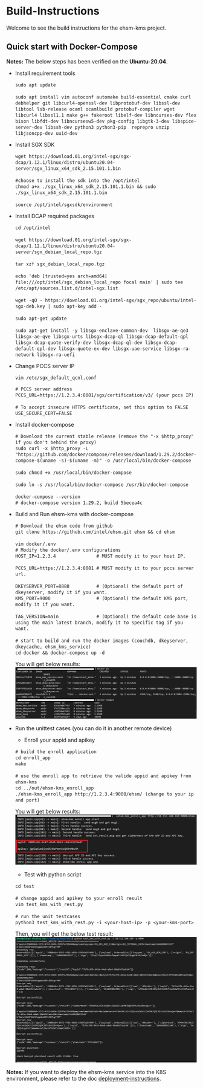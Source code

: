 # Build-Instructions

Welcome to see the build instructions for the ehsm-kms project.


## Quick start with Docker-Compose
**Notes:** The below steps has been verified on the **Ubuntu-20.04**. <br>

* Install requirement tools
    ``` shell
    sudo apt update

    sudo apt install vim autoconf automake build-essential cmake curl debhelper git libcurl4-openssl-dev libprotobuf-dev libssl-dev libtool lsb-release ocaml ocamlbuild protobuf-compiler wget libcurl4 libssl1.1 make g++ fakeroot libelf-dev libncurses-dev flex bison libfdt-dev libncursesw5-dev pkg-config libgtk-3-dev libspice-server-dev libssh-dev python3 python3-pip  reprepro unzip libjsoncpp-dev uuid-dev
    ```

* Install SGX SDK
    ```shell
    wget https://download.01.org/intel-sgx/sgx-dcap/1.12.1/linux/distro/ubuntu20.04-server/sgx_linux_x64_sdk_2.15.101.1.bin

    #choose to install the sdk into the /opt/intel
    chmod a+x ./sgx_linux_x64_sdk_2.15.101.1.bin && sudo ./sgx_linux_x64_sdk_2.15.101.1.bin

    source /opt/intel/sgxsdk/environment
    ```

* Install DCAP required packages
    ```shell
    cd /opt/intel

    wget https://download.01.org/intel-sgx/sgx-dcap/1.12.1/linux/distro/ubuntu20.04-server/sgx_debian_local_repo.tgz

    tar xzf sgx_debian_local_repo.tgz

    echo 'deb [trusted=yes arch=amd64] file:///opt/intel/sgx_debian_local_repo focal main' | sudo tee /etc/apt/sources.list.d/intel-sgx.list

    wget -qO - https://download.01.org/intel-sgx/sgx_repo/ubuntu/intel-sgx-deb.key | sudo apt-key add -

    sudo apt-get update

    sudo apt-get install -y libsgx-enclave-common-dev  libsgx-ae-qe3 libsgx-ae-qve libsgx-urts libsgx-dcap-ql libsgx-dcap-default-qpl libsgx-dcap-quote-verify-dev libsgx-dcap-ql-dev libsgx-dcap-default-qpl-dev libsgx-quote-ex-dev libsgx-uae-service libsgx-ra-network libsgx-ra-uefi
    ```

* Change PCCS server IP
    ``` shell
    vim /etc/sgx_default_qcnl.conf
    ```
    ``` vi
    # PCCS server address
    PCCS_URL=https://1.2.3.4:8081/sgx/certification/v3/ (your pccs IP)

    # To accept insecure HTTPS certificate, set this option to FALSE
    USE_SECURE_CERT=FALSE
    ```

* Install docker-compose
    ``` shell
    # Download the current stable release (remove the "-x $http_proxy" if you don't behind the proxy)
    sudo curl -x $http_proxy -L "https://github.com/docker/compose/releases/download/1.29.2/docker-compose-$(uname -s)-$(uname -m)" -o /usr/local/bin/docker-compose

    sudo chmod +x /usr/local/bin/docker-compose

    sudo ln -s /usr/local/bin/docker-compose /usr/bin/docker-compose

    docker-compose --version
    # docker-compose version 1.29.2, build 5becea4c
    ```

* Build and Run ehsm-kms with docker-compose
    ```shell
    # Download the ehsm code from github
    git clone https://github.com/intel/ehsm.git ehsm && cd ehsm

    vim docker/.env
    # Modify the docker/.env configurations
    HOST_IP=1.2.3.4               # MUST modify it to your host IP.

    PCCS_URL=https://1.2.3.4:8081 # MUST modify it to your pccs server url.

    DKEYSERVER_PORT=8888          # (Optional) the default port of dkeyserver, modify it if you want.
    KMS_PORT=9000                 # (Optional) the default KMS port, modify it if you want.

    TAG_VERSION=main              # (Optional) the default code base is using the main latest branch, modify it to specific tag if you want.

    # start to build and run the docker images (couchdb, dkeyserver, dkeycache, ehsm_kms_service)
    cd docker && docker-compose up -d
    ```
    You will get below results:<br>
    ![image](diagrams/docker-compose-result.PNG)

* Run the unittest cases (you can do it in another remote device)
    * Enroll your appid and apikey
    ``` shell
    # build the enroll application
    cd enroll_app
    make

    # use the enroll app to retrieve the valide appid and apikey from ehsm-kms
    cd ../out/ehsm-kms_enroll_app
    ./ehsm-kms_enroll_app http://1.2.3.4:9000/ehsm/ (change to your ip and port)
    ```
    You will get below results:<br>
    ![image](diagrams/enroll_result.PNG)


    * Test with python script
    ``` shell
    cd test

    # change appid and apikey to your enroll result
    vim test_kms_with_rest.py

    # run the unit testcases
    python3 test_kms_with_rest.py -i <your-host-ip> -p <your-kms-port>
    ```

    Then, you will get the below test result:<br>
    ![unittest-result-with-rest.png](diagrams/unittest-result-with-rest.PNG)


**Notes:**
If you want to deploy the ehsm-kms service into the K8S environment, please refer to the doc [deployment-instructions](deployment-instructions.md).

